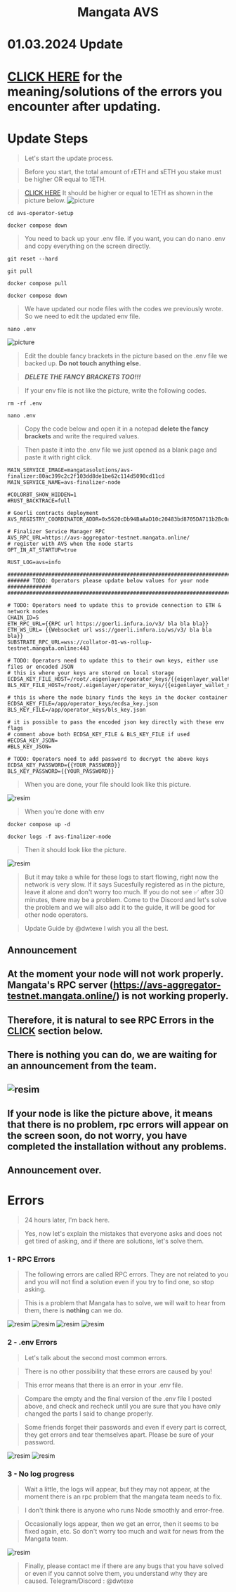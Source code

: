<h1 align="center"> Mangata AVS

# 01.03.2024 Update
# [CLICK HERE](#errors) for the meaning/solutions of the errors you encounter after updating.

# Update Steps

> Let's start the update process. 

> Before you start, the total amount of rETH and sETH you stake must be higher OR equal to 1ETH.

> [CLICK HERE](https://goerli.eigenlayer.xyz/) It should be higher or equal to 1ETH as shown in the picture below.
![picture](https://github.com/CoinHuntersTR/Mangata-AVS/assets/63106683/62f8e068-a665-489c-9c4f-22ed776604c7)


```
cd avs-operator-setup
```

```
docker compose down
```

> You need to back up your .env file. if you want, you can do nano .env and copy everything on the screen directly.

```
git reset --hard
```
```
git pull
```

```
docker compose pull
```
```
docker compose down
```

> We have updated our node files with the codes we previously wrote. 
> So we need to edit the updated env file.

```
nano .env
```

![picture](https://github.com/CoinHuntersTR/Mangata-AVS/assets/63106683/08656c4e-c446-4d38-a92a-f892e223549f)

> Edit the double fancy brackets in the picture based on the .env file we backed up. 
>**Do not touch anything else.** 

>***DELETE THE FANCY BRACKETS TOO!!!***

> If your env file is not like the picture, write the following codes.

```
rm -rf .env
```

```
nano .env
```

> Copy the code below and open it in a notepad **delete the fancy brackets** and write the required values.

> Then paste it into the .env file we just opened as a blank page and paste it with right click.

```
MAIN_SERVICE_IMAGE=mangatasolutions/avs-finalizer:80ac399c2c2f103dd8de1be62c114d5090cd11cd
MAIN_SERVICE_NAME=avs-finalizer-node

#COLORBT_SHOW_HIDDEN=1
#RUST_BACKTRACE=full

# Goerli contracts deployment
AVS_REGISTRY_COORDINATOR_ADDR=0x5620cDb94BaAaD10c20483bd8705DA711b2Bc0a3

# Finalizer Service Manager RPC
AVS_RPC_URL=https://avs-aggregator-testnet.mangata.online/
# register with AVS when the node starts
OPT_IN_AT_STARTUP=true

RUST_LOG=avs=info

###############################################################################
####### TODO: Operators please update below values for your node ##############
###############################################################################

# TODO: Operators need to update this to provide connection to ETH & network nodes
CHAIN_ID=5
ETH_RPC_URL={{RPC url https://goerli.infura.io/v3/ bla bla bla}}
ETH_WS_URL= {{Websocket url wss://goerli.infura.io/ws/v3/ bla bla bla}}
SUBSTRATE_RPC_URL=wss://collator-01-ws-rollup-testnet.mangata.online:443

# TODO: Operators need to update this to their own keys, either use files or encoded JSON
# this is where your keys are stored on local storage
ECDSA_KEY_FILE_HOST=/root/.eigenlayer/operator_keys/{{eigenlayer_wallet_name}}.ecdsa.key.json
BLS_KEY_FILE_HOST=/root/.eigenlayer/operator_keys/{{eigenlayer_wallet_name}}.bls.key.json

# this is where the node binary finds the keys in the docker container
ECDSA_KEY_FILE=/app/operator_keys/ecdsa_key.json
BLS_KEY_FILE=/app/operator_keys/bls_key.json

# it is possible to pass the encoded json key directly with these env flags
# comment above both ECDSA_KEY_FILE & BLS_KEY_FILE if used
#ECDSA_KEY_JSON=
#BLS_KEY_JSON=

# TODO: Operators need to add password to decrypt the above keys
ECDSA_KEY_PASSWORD={{YOUR_PASSWORD}}
BLS_KEY_PASSWORD={{YOUR_PASSWORD}}
```


> When you are done, your file should look like this picture.

![resim](https://github.com/CoinHuntersTR/Mangata-AVS/assets/63106683/918c7b2b-033c-4a5a-9620-6af2ebf03a68)

> When you're done with env

```
docker compose up -d
```

```
docker logs -f avs-finalizer-node
```

> Then it should look like the picture. 

![resim](https://github.com/CoinHuntersTR/Mangata-AVS/assets/63106683/b2ace762-4a95-4cef-a95d-795ed015c5db)

> But it may take a while for these logs to start flowing, right now the network is very slow.
> If it says Sucesfully registered as in the picture, leave it alone and don't worry too much. 
> If you do not see ✅ after 30 minutes, there may be a problem.
> Come to the Discord and let's solve the problem and we will also add it to the guide, it will be good for other node operators.

> Update Guide by @dwtexe 
> I wish you all the best.

## Announcement
## At the moment your node will not work properly. Mangata's RPC server (https://avs-aggregator-testnet.mangata.online/) is not working properly. 
## Therefore, it is natural to see RPC Errors in the [CLICK](#Errors) section below.
## There is nothing you can do, we are waiting for an announcement from the team.
## ![resim](https://github.com/Dwtexe/Mangata-AVS/assets/63106683/0342eaa6-1f64-475e-9a68-94620c3d8078)
## If your node is like the picture above, it means that there is no problem, rpc errors will appear on the screen soon, do not worry, you have completed the installation without any problems.
## Announcement over.


# Errors

> 24 hours later, I'm back here.

> Yes, now let's explain the mistakes that everyone asks and does not get tired of asking, and if there are solutions, let's solve them.


### 1 - RPC Errors

> The following errors are called RPC errors. They are not related to you and you will not find a solution even if you try to find one, so stop asking.

> This is a problem that Mangata has to solve, we will wait to hear from them, there is **nothing** can we do.

![resim](https://github.com/Dwtexe/Mangata-AVS/assets/63106683/8fdbac8d-4b6c-43a6-aceb-07e47b30e23f)
![resim](https://github.com/Dwtexe/Mangata-AVS/assets/63106683/6da44650-3590-49ec-8d02-fa64c8c67b6f)
![resim](https://github.com/Dwtexe/Mangata-AVS/assets/63106683/d81e1339-9f99-4356-a9c3-5bd53c46ae58)
![resim](https://github.com/Dwtexe/Mangata-AVS/assets/63106683/c45ee3e7-1c75-4338-9418-a40614685526) 


### 2 - .env Errors

> Let's talk about the second most common errors.

> There is no other possibility that these errors are caused by you!

> This error means that there is an error in your .env file.

> Compare the empty and the final version of the .env file I posted above, and check and recheck until you are sure that you have only changed the parts I said to change properly.

> Some friends forget their passwords and even if every part is correct, they get errors and tear themselves apart. Please be sure of your password.

![resim](https://github.com/Dwtexe/Mangata-AVS/assets/63106683/fc7d7b20-4894-4208-a403-d0673a7063a7)
![resim](https://github.com/Dwtexe/Mangata-AVS/assets/63106683/984c1f42-1cc8-41dd-b018-383d11d22922)

### 3 - No log progress

> Wait a little, the logs will appear, but they may not appear, at the moment there is an rpc problem that the mangata team needs to fix.

> I don't think there is anyone who runs Node smoothly and error-free.

> Occasionally logs appear, then we get an error, then it seems to be fixed again, etc. So don't worry too much and wait for news from the Mangata team.

![resim](https://github.com/Dwtexe/Mangata-AVS/assets/63106683/0342eaa6-1f64-475e-9a68-94620c3d8078)


> Finally, please contact me if there are any bugs that you have solved or even if you cannot solve them, you understand why they are caused.
> Telegram/Discord : @dwtexe
